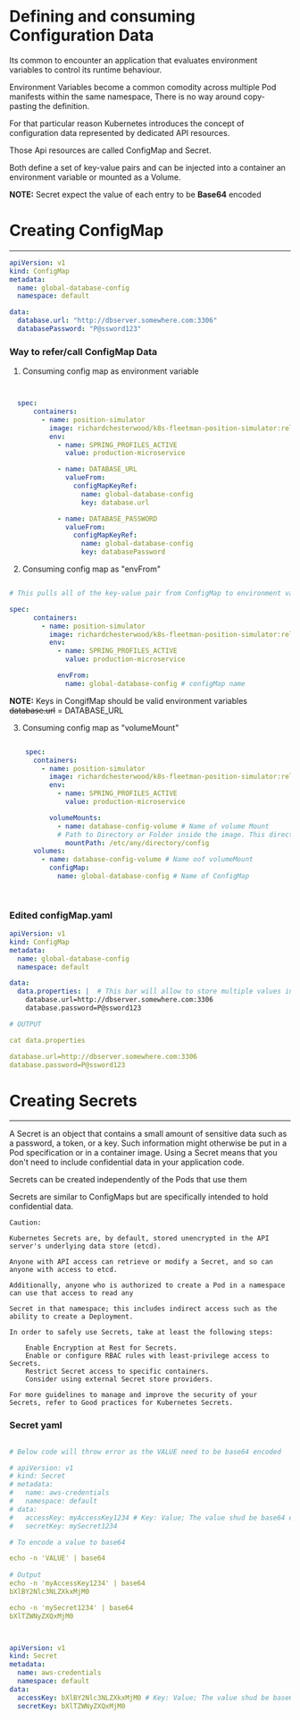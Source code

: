 # Defining and consuming Configuration Data

Its common to encounter an application that evaluates environment variables to control its runtime behaviour.

Environment Variables become a common comodity across multiple Pod manifests within the same namespace, There is no way around copy-pasting the definition.

For that particular reason Kubernetes introduces the concept of configuration data represented by dedicated API resources.

Those Api resources are called ConfigMap and Secret.

Both define a set of key-value pairs and can be injected into a container an environment variable or mounted as a Volume.

**NOTE:** Secret expect the value of each entry to be **Base64** encoded

# Creating ConfigMap
-------------

```yaml
apiVersion: v1
kind: ConfigMap
metadata: 
  name: global-database-config
  namespace: default

data:
  database.url: "http://dbserver.somewhere.com:3306"
  databasePassword: "P@ssword123"
  ```

### Way to refer/call ConfigMap Data

1. Consuming config map as environment variable

```yaml


  spec:
      containers:
        - name: position-simulator
          image: richardchesterwood/k8s-fleetman-position-simulator:release2
          env:
            - name: SPRING_PROFILES_ACTIVE
              value: production-microservice

            - name: DATABASE_URL
              valueFrom:
                configMapKeyRef:
                  name: global-database-config
                  key: database.url

            - name: DATABASE_PASSWORD
              valueFrom:
                configMapKeyRef:
                  name: global-database-config
                  key: databasePassword


```

2. Consuming config map as "envFrom"

```yaml

# This pulls all of the key-value pair from ConfigMap to environment varibale

spec:
      containers:
        - name: position-simulator
          image: richardchesterwood/k8s-fleetman-position-simulator:release2
          env:
            - name: SPRING_PROFILES_ACTIVE
              value: production-microservice

            envFrom:
              name: global-database-config # configMap name
```

**NOTE:** Keys in CongifMap should be valid environment variables
    ~~database.url~~ = DATABASE_URL

3. Consuming config map as "volumeMount"

```yaml

    spec:
      containers:
        - name: position-simulator
          image: richardchesterwood/k8s-fleetman-position-simulator:release2
          env:
            - name: SPRING_PROFILES_ACTIVE
              value: production-microservice

          volumeMounts:
            - name: database-config-volume # Name of volume Mount
            # Path to Directory or Folder inside the image. This directory will be created automatically
              mountPath: /etc/any/directory/config
      volumes: 
        - name: database-config-volume # Name oof volumeMount
          configMap: 
            name: global-database-config # Name of ConfigMap 

          
```

### Edited configMap.yaml

```yaml
apiVersion: v1
kind: ConfigMap
metadata: 
  name: global-database-config
  namespace: default

data:
  data.properties: |  # This bar will allow to store multiple values in a file data.properties
    database.url=http://dbserver.somewhere.com:3306
    database.password=P@ssword123

# OUTPUT 

cat data.properties

database.url=http://dbserver.somewhere.com:3306
database.password=P@ssword123

```

# Creating Secrets
-----------
A Secret is an object that contains a small amount of sensitive data such as a password, a token, or a key. Such information might otherwise be put in a Pod specification or in a container image. Using a Secret means that you don't need to include confidential data in your application code.

Secrets can be created independently of the Pods that use them

Secrets are similar to ConfigMaps but are specifically intended to hold confidential data.


```
Caution:

Kubernetes Secrets are, by default, stored unencrypted in the API server's underlying data store (etcd). 

Anyone with API access can retrieve or modify a Secret, and so can anyone with access to etcd. 

Additionally, anyone who is authorized to create a Pod in a namespace can use that access to read any 

Secret in that namespace; this includes indirect access such as the ability to create a Deployment.

In order to safely use Secrets, take at least the following steps:

    Enable Encryption at Rest for Secrets.
    Enable or configure RBAC rules with least-privilege access to Secrets.
    Restrict Secret access to specific containers.
    Consider using external Secret store providers.

For more guidelines to manage and improve the security of your Secrets, refer to Good practices for Kubernetes Secrets.

```

### Secret yaml

```yaml

# Below code will throw error as the VALUE need to be base64 encoded

# apiVersion: v1
# kind: Secret
# metadata:
#   name: aws-credentials
#   namespace: default
# data:
#   accessKey: myAccessKey1234 # Key: Value; The value shud be base64 encoded
#   secretKey: mySecret1234

# To encode a value to base64

echo -n 'VALUE' | base64
 
# Output
echo -n 'myAccessKey1234' | base64
bXlBY2Nlc3NLZXkxMjM0

echo -n 'mySecret1234' | base64
bXlTZWNyZXQxMjM0



apiVersion: v1
kind: Secret
metadata:
  name: aws-credentials
  namespace: default
data:
  accessKey: bXlBY2Nlc3NLZXkxMjM0 # Key: Value; The value shud be base64 encoded
  secretKey: bXlTZWNyZXQxMjM0
```